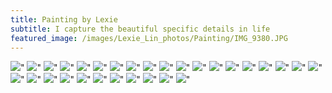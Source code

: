 ```yaml
---
title: Painting by Lexie
subtitle: I capture the beautiful specific details in life 
featured_image: /images/Lexie_Lin_photos/Painting/IMG_9380.JPG
---
```

<div class="gallery" data-columns="3">
    <img src="/images/Lexie_Lin_photos/Painting/IMG_9346.jpg">"
    <img src="/images/Lexie_Lin_photos/Painting/IMG_9352.jpg">"
    <img src="/images/Lexie_Lin_photos/Painting/IMG_9353.jpg">"
    <img src="/images/Lexie_Lin_photos/Painting/IMG_9347.jpg">"
    <img src="/images/Lexie_Lin_photos/Painting/IMG_9351.jpg">"
    <img src="/images/Lexie_Lin_photos/Painting/IMG_9345.jpg">"
    <img src="/images/Lexie_Lin_photos/Painting/IMG_9344.jpg">"
    <img src="/images/Lexie_Lin_photos/Painting/IMG_9350.jpg">"
    <img src="/images/Lexie_Lin_photos/Painting/IMG_9354.jpg">"
    <img src="/images/Lexie_Lin_photos/Painting/IMG_9340.jpg">"
    <img src="/images/Lexie_Lin_photos/Painting/IMG_9341.jpg">"
    <img src="/images/Lexie_Lin_photos/Painting/IMG_9355.jpg">"
    <img src="/images/Lexie_Lin_photos/Painting/IMG_9380.JPG">"
    <img src="/images/Lexie_Lin_photos/Painting/IMG_9343.jpg">"
    <img src="/images/Lexie_Lin_photos/Painting/IMG_9356.jpg">"
    <img src="/images/Lexie_Lin_photos/Painting/IMG_9342.jpg">"
    <img src="/images/Lexie_Lin_photos/Painting/IMG_9381.JPG">"
    <img src="/images/Lexie_Lin_photos/Painting/IMG_0869.PNG">"
    <img src="/images/Lexie_Lin_photos/Painting/IMG_0879.JPG">"
    <img src="/images/Lexie_Lin_photos/Painting/IMG_0876.PNG">"
    <img src="/images/Lexie_Lin_photos/Painting/IMG_0874.PNG">"
    <img src="/images/Lexie_Lin_photos/Painting/IMG_0875.PNG">"
    <img src="/images/Lexie_Lin_photos/Painting/IMG_0871.PNG">"
    <img src="/images/Lexie_Lin_photos/Painting/IMG_0864.PNG">"
    <img src="/images/Lexie_Lin_photos/Painting/IMG_0873.PNG">"
    <img src="/images/Lexie_Lin_photos/Painting/Untitled_Artwork 3.PNG">"
    <img src="/images/Lexie_Lin_photos/Painting/Untitled_Artwork 2.PNG">"
    <img src="/images/Lexie_Lin_photos/Painting/Untitled_Artwork.PNG">"
    <img src="/images/Lexie_Lin_photos/Painting/IMG_9349.jpg">"
    <img src="/images/Lexie_Lin_photos/Painting/IMG_9348.jpg">"
</div>